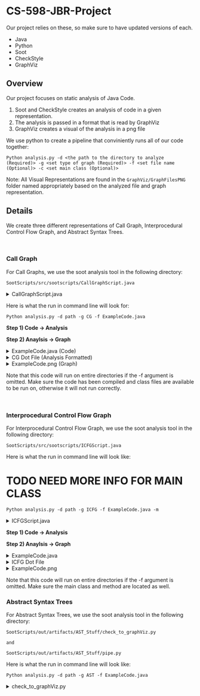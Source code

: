# CS-598-JBR-Project

Our project relies on these, so make sure to have updated versions of each.
- Java
- Python
- Soot
- CheckStyle
- GraphViz 


## Overview
Our project focuses on static analysis of Java Code.

1) Soot and CheckStyle creates an analysis of code in a given representation.
2) The analysis is passed in a format that is read by GraphViz
3) GraphViz creates a visual of the analysis in a png file

We use python to create a pipeline that conviniently runs all of our code together:

```
Python analysis.py -d <the path to the directory to analyze (Required)> -g <set type of graph (Required)> -f <set file name (Optional)> -c <set main class (Optional)>
```
Note: All Visual Representations are found in the 
```GraphViz/GraphFilesPNG``` folder named appropriately based on the analyzed file and graph representation.

## Details
We create three different representations of Call Graph, Interprocedural Control Flow Graph, and Abstract Syntax Trees.

<br>

### Call Graph
For Call Graphs, we use the soot analysis tool in the following directory:
```
SootScripts/src/sootscripts/CallGraphScript.java
```
<details>
  <summary>CallGraphScript.java</summary>
  
```
	
package sootscripts;

import soot.*;
import soot.jimple.toolkits.callgraph.CallGraph;
import soot.jimple.toolkits.callgraph.Edge;
import soot.options.Options;
import java.util.Iterator;
import soot.SootMethod;
import java.io.File;
import java.io.FileWriter;
import java.io.IOException;

public class CallGraphScript
{	
	public static void main(String[] args) {
		// Soot classpath
		String path = System.getProperty("user.dir") + "/" + args[0];

		// Setting the classpath programatically
		Options.v().set_prepend_classpath(true);
		Options.v().set_soot_classpath(path);
		Options.v().set_allow_phantom_refs(true);
		Options.v().set_app(true);
		args = new String[] {"-w", "-process-dir", path};

		System.out.println("Starting analysis");
		Main.main(args);
		System.out.println("Finished analysis");

		CallGraph cg = Scene.v().getCallGraph();
		System.out.println("Got Callgraph");

		File file = new File("GraphViz/DotFiles/CG.txt");
		try {
			file.delete();
			file.createNewFile();
		} catch (IOException e) {
			e.printStackTrace();
		}
		FileWriter writer;
		try {
			writer = new FileWriter("GraphViz/DotFiles/CG.txt");
			writer.write("digraph {\n");
			Iterator<Edge> edgeIterator = cg.iterator();
			while(edgeIterator.hasNext()){
				Edge edge = edgeIterator.next();
				if (edge.src().isJavaLibraryMethod() || edge.src().getDeclaringClass().getName().startsWith("jdk"))
					continue;

				SootMethod src = edge.src();
				SootMethod tgt = edge.tgt();
				writer.write("\t\""+src.getDeclaringClass()+"."+src.getName()+
							"\" -> \"" + tgt.getDeclaringClass()+"."+tgt.getName()+"\"\n");
				}
			writer.write("}");
			writer.close();
		} catch (IOException e) {
			e.printStackTrace();
		}
	}
}
```
</details>

Here is what the run in command line will look for:
```
Python analysis.py -d path -g CG -f ExampleCode.java
```

<strong> Step 1) Code -> Analysis</strong>

<strong>Step 2) Anaylsis -> Graph</strong>


	
<details>
 <summary>ExampleCode.java (Code)</summary>

```
package testers;


public class ExampleCode
{
    public static void main(String[] args) {

        new Print().bar();
        int x = 20;
        int y;
        if (x > 10)
            y = 10;
        else
            y = 5;
        math(x,y);

    }

    public static void math(int x, int y) {
        int sum = x+y;
        int mul = x*y;
        int sub = x-y;
        new Print().foo();
    }

}

class Print
{
    public void foo() {
        bar();
    }

    public void bar() {
    }

}
```

</details>
	
	
<details>
  <summary>CG Dot File (Analysis Formatted)</summary>

```
digraph {
    "testers.ExampleCode.main" -> "testers.ExampleCode.math"
    "testers.ExampleCode.main" -> "testers.Print.bar"
    "testers.ExampleCode.main" -> "testers.Print.<init>"
    "testers.ExampleCode.math" -> "testers.Print.<init>"
    "testers.ExampleCode.math" -> "testers.Print.foo"
    "testers.Print.foo" -> testers.Print.bar
}
```
</details>
	

<details>
  <summary>ExampleCode.png (Graph)</summary>


![This is an image](https://media.discordapp.net/attachments/942159728287572099/945031339252523088/testers-CG.png)


</details>
	
	
Note that this code will run on entire directories if the -f argument is omitted. Make sure the code has been compiled and class files are available to be run on, otherwise it will not run correctly. 

<br>

### Interprocedural Control Flow Graph

For Interprocedural Control Flow Graph, we use the soot analysis tool in the following directory:
```
SootScripts/src/sootscripts/ICFGScript.java
```

	
Here is what the run in command line will look like:
# TODO NEED MORE INFO FOR MAIN CLASS 
```
Python analysis.py -d path -g ICFG -f ExampleCode.java -m
```
	
<details>
  <summary>ICFGScript.java</summary>
	
```
package sootscripts;

import heros.IFDSTabulationProblem;
import heros.InterproceduralCFG;
import heros.solver.IFDSSolver;
import soot.*;
import soot.jimple.DefinitionStmt;
import soot.jimple.toolkits.ide.JimpleIFDSSolver;
import soot.jimple.toolkits.ide.exampleproblems.IFDSLocalInfoFlow;
import soot.jimple.toolkits.ide.exampleproblems.IFDSPossibleTypes;
import soot.jimple.toolkits.ide.exampleproblems.IFDSReachingDefinitions;
import soot.jimple.toolkits.ide.icfg.JimpleBasedInterproceduralCFG;
import soot.jimple.toolkits.ide.icfg.OnTheFlyJimpleBasedICFG;
import soot.toolkits.scalar.Pair;
import soot.options.Options;
import java.io.File;
import java.io.FileWriter;
import java.io.IOException;
import java.util.*;

public class ICFGScript {
    public static void main(String args[]) {
        // Soot classpath
        String path = System.getProperty("user.dir") + "/" + args[0];
        String cls = args[1];

        // Setting the classpath programatically
        Options.v().set_prepend_classpath(true);
        Options.v().set_soot_classpath(path);

        // Enable whole-program mode
        Options.v().set_whole_program(true);
        Options.v().set_app(true);
        Options.v().set_allow_phantom_refs(true);

        // Call-graph options
        Options.v().setPhaseOption("cg", "safe-newinstance:true");
        Options.v().setPhaseOption("cg.cha","enabled:false");
        Options.v().setPhaseOption("cg.spark","enabled:true");
        Options.v().setPhaseOption("cg.spark","verbose:true");
        Options.v().setPhaseOption("cg.spark","on-fly-cg:true");

        // Set the main class of the application to be analysed
        Options.v().set_main_class(cls);

        // Load the main class
        SootClass c = Scene.v().loadClass(cls, SootClass.BODIES);
        c.setApplicationClass();

        // Load the "main" method of the main class and set it as a Soot entry point
        SootMethod entryPoint = c.getMethodByName("main");
        List<SootMethod> entryPoints = new ArrayList<SootMethod>();
        entryPoints.add(entryPoint);
        Scene.v().setEntryPoints(entryPoints);

        // Set the args
        args = new String[]{"-w", cls};

        PackManager.v().getPack("wjtp").add(new Transform("wjtp.herosifds", new SceneTransformer() {
            @Override
            protected void internalTransform(String s, Map<String, String> map) {
                JimpleBasedInterproceduralCFG icfg = new JimpleBasedInterproceduralCFG();
                IFDSTabulationProblem<Unit, Pair<Value,
                        Set<DefinitionStmt>>, SootMethod,
                        InterproceduralCFG<Unit, SootMethod>> problem = new IFDSReachingDefinitions(icfg);

                IFDSSolver<Unit, Pair<Value, Set<DefinitionStmt>>,
                        SootMethod, InterproceduralCFG<Unit, SootMethod>> solver =
                        new IFDSSolver<Unit, Pair<Value, Set<DefinitionStmt>>, SootMethod,
                                InterproceduralCFG<Unit, SootMethod>>(problem);

                System.out.println("Starting Solver");
                solver.solve();
                System.out.println("Done");
                SootMethod src = Scene.v().getMainClass().getMethodByName("main");
                List<Unit> nodes = (List) icfg.getStartPointsOf(src);
                File file = new File("GraphViz/DotFiles/ICFG.txt");
                try {
                    file.delete();
                    file.createNewFile();
                } catch (IOException e) {
                    e.printStackTrace();
                }
                FileWriter writer = null;
                try {
                    writer = new FileWriter("GraphViz/DotFiles/ICFG.txt");
                    writer.write("digraph {\n");
                    while(!nodes.isEmpty()){
                        Unit parent = nodes.remove(0);
                        List<Unit> targets = icfg.getSuccsOf(parent);
                        while (!targets.isEmpty()) {
                            Unit child = targets.remove(0);
                            if (child.toString().equals("nop") || child.toString().equals("goto [?= nop]")) {
                                targets.addAll(icfg.getSuccsOf(child));
                            }
                            else {
                                nodes.add(child);
                                String parentString = parent.toString();
                                String childString = child.toString();
                                parentString = parentString.contains(" goto nop") ? parentString.substring(0, parentString.length() - 9) : parentString;
                                childString = childString.contains(" goto nop") ? childString.substring(0, childString.length() - 9) : childString;
                                writer.write("\t\"" + parentString + "\" -> \"" + childString + "\"\n");
                            }
                        }
                    }
                    writer.write("}");
                    writer.close();
                } catch (IOException e) {
                    e.printStackTrace();
                }
            }
        }));

        soot.Main.main(args);
    }
}
```
	
</details>
	
<strong>Step 1) Code -> Analysis</strong>

<strong>Step 2) Anaylsis -> Graph</strong>

<details>
  <summary>ExampleCode.java</summary>
	
```
package testers;

public class ExampleCode
{
    public static void main(String[] args) {

        new Print().bar();
        int x = 20;
        int y;
        if (x > 10)
            y = 10;
        else
            y = 5;
        math(x,y);

    }

    public static void math(int x, int y) {
        int sum = x+y;
        int mul = x*y;
        int sub = x-y;
        new Print().foo();
    }

}

class Print
{
    public void foo() {
        bar();
    }

    public void bar() {
    }

	
```
</details>

<details>
  <summary> ICFG Dot File</summary>
	
```
digraph {

    "args := @parameter0: java.lang.String[]" -> "temp$0 = new testers.Print"
    "temp$0 = new testers.Print" -> "specialinvoke temp$0.<testers.Print: void <init>()>()"
    "specialinvoke temp$0.<testers.Print: void <init>()>()" -> "virtualinvoke temp$0.<testers.Print: void bar()>()"
    "virtualinvoke temp$0.<testers.Print: void bar()>()" -> "x = 20"
    "x = 20" -> "if x > 10"
    "if x > 10" -> "temp$1 = 10"
    "if x > 10" -> "temp$2 = 5"
    "temp$1 = 10" -> "y = temp$1"
    "temp$2 = 5" -> "y = temp$2"
    "y = temp$1" -> "staticinvoke <testers.ExampleCode: void math(int,int)>(x, y)"
    "y = temp$2" -> "staticinvoke <testers.ExampleCode: void math(int,int)>(x, y)"
    "staticinvoke <testers.ExampleCode: void math(int,int)>(x, y)" -> "return"
}
```
</details>

	
<details>
  <summary>ExampleCode.png</summary>
	
![This is an image](https://media.discordapp.net/attachments/942159728287572099/945031339445452840/testers-ICFG.png?width=412&height=676)
</details>


Note that this code will run on entire directories if the -f argument is omitted. Make sure the main class and method are located as well.
	
	
### Abstract Syntax Trees
For Abstract Syntax Trees, we use the soot analysis tool in the following directory:
```
SootScripts/out/artifacts/AST_Stuff/check_to_graphViz.py
```
	and 
```
SootScripts/out/artifacts/AST_Stuff/pipe.py
```
	
Here is what the run in command line will look like:

```
Python analysis.py -d path -g AST -f ExampleCode.java
```

<details>
  <summary>check_to_graphViz.py</summary>
	![code](https://github.com/Jackn104/CS-598-JBR-Project/blob/main/SootScripts/out/artifacts/AST_Stuff/check_to_graphViz.py)
```
```
	</details>
